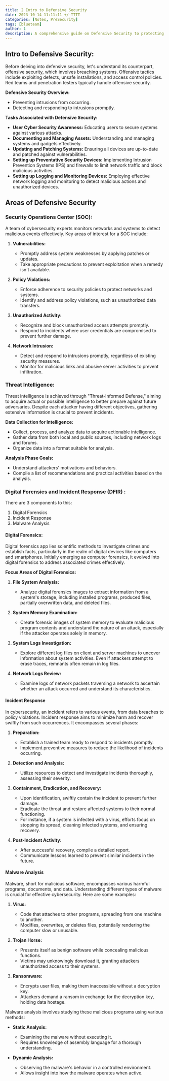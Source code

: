 ```yaml
---
title: 2 Intro to Defensive Security
date: 2023-10-14 11:11:11 +/-TTTT
categories: [Notes, PreSecurity]
tags: [blueteam] 
author: 1  
description: A comprehensive guide on Defensive Security to protecting systems from threats, including prevention, detection, response, and recovery.   
---
```


## Intro to Defensive Security:
Before delving into defensive security, let's understand its counterpart, offensive security, which involves breaching systems. Offensive tactics include exploiting defects, unsafe installations, and access control policies. Red teams and penetration testers typically handle offensive security.

**Defensive Security Overview:**

- Preventing intrusions from occurring.
- Detecting and responding to intrusions promptly.

**Tasks Associated with Defensive Security:**

- **User Cyber Security Awareness:** Educating users to secure systems against various attacks.
- **Documenting and Managing Assets:** Understanding and managing systems and gadgets effectively.
- **Updating and Patching Systems:** Ensuring all devices are up-to-date and patched against vulnerabilities.
- **Setting up Preventative Security Devices:** Implementing Intrusion Prevention Systems (IPS) and firewalls to limit network traffic and block malicious activities.
- **Setting up Logging and Monitoring Devices:** Employing effective network logging and monitoring to detect malicious actions and unauthorized devices.



## Areas of Defensive Security 

### Security Operations Center (SOC):

A team of cybersecurity experts monitors networks and systems to detect malicious events effectively. Key areas of interest for a SOC include:

1. **Vulnerabilities:**
    
    - Promptly address system weaknesses by applying patches or updates.
    - Take appropriate precautions to prevent exploitation when a remedy isn't available.
2. **Policy Violations:**
    
    - Enforce adherence to security policies to protect networks and systems.
    - Identify and address policy violations, such as unauthorized data transfers.
3. **Unauthorized Activity:**
    
    - Recognize and block unauthorized access attempts promptly.
    - Respond to incidents where user credentials are compromised to prevent further damage.
4. **Network Intrusion:**
    
    - Detect and respond to intrusions promptly, regardless of existing security measures.
    - Monitor for malicious links and abusive server activities to prevent infiltration.

### Threat Intelligence:

Threat intelligence is achieved through "Threat-Informed Defense," aiming to acquire actual or possible intelligence to better prepare against future adversaries. Despite each attacker having different objectives, gathering extensive information is crucial to prevent incidents.

**Data Collection for Intelligence:**

- Collect, process, and analyze data to acquire actionable intelligence.
- Gather data from both local and public sources, including network logs and forums.
- Organize data into a format suitable for analysis.

**Analysis Phase Goals:**

- Understand attackers' motivations and behaviors.
- Compile a list of recommendations and practical activities based on the analysis.

### Digital Forensics and Incident Response (DFIR) : 
There are 3 components to this:
1. Digital Forensics
2. Incident Response
3. Malware Analysis
#### Digital Forensics:

Digital forensics app
lies scientific methods to investigate crimes and establish facts, particularly in the realm of digital devices like computers and smartphones. Initially emerging as computer forensics, it evolved into digital forensics to address associated crimes effectively.

**Focus Areas of Digital Forensics:**

1. **File System Analysis:**
    
    - Analyze digital forensics images to extract information from a system's storage, including installed programs, produced files, partially overwritten data, and deleted files.
2. **System Memory Examination:**
    
    - Create forensic images of system memory to evaluate malicious program contents and understand the nature of an attack, especially if the attacker operates solely in memory.
3. **System Logs Investigation:**
    
    - Explore different log files on client and server machines to uncover information about system activities. Even if attackers attempt to erase traces, remnants often remain in log files.
4. **Network Logs Review:**
    
    - Examine logs of network packets traversing a network to ascertain whether an attack occurred and understand its characteristics.

#### Incident Response
In cybersecurity, an incident refers to various events, from data breaches to policy violations. Incident response aims to minimize harm and recover swiftly from such occurrences. It encompasses several phases:

1. **Preparation:**
    
    - Establish a trained team ready to respond to incidents promptly.
    - Implement preventive measures to reduce the likelihood of incidents occurring.
2. **Detection and Analysis:**
    
    - Utilize resources to detect and investigate incidents thoroughly, assessing their severity.
3. **Containment, Eradication, and Recovery:**
    
    - Upon identification, swiftly contain the incident to prevent further damage.
    - Eradicate the threat and restore affected systems to their normal functioning.
    - For instance, if a system is infected with a virus, efforts focus on stopping its spread, cleaning infected systems, and ensuring recovery.
4. **Post-Incident Activity:**
    
    - After successful recovery, compile a detailed report.
    - Communicate lessons learned to prevent similar incidents in the future.
#### Malware Analysis

Malware, short for malicious software, encompasses various harmful programs, documents, and data. Understanding different types of malware is crucial for effective cybersecurity. Here are some examples:

1. **Virus:**
    
    - Code that attaches to other programs, spreading from one machine to another.
    - Modifies, overwrites, or deletes files, potentially rendering the computer slow or unusable.
2. **Trojan Horse:**
    
    - Presents itself as benign software while concealing malicious functions.
    - Victims may unknowingly download it, granting attackers unauthorized access to their systems.
3. **Ransomware:**
    
    - Encrypts user files, making them inaccessible without a decryption key.
    - Attackers demand a ransom in exchange for the decryption key, holding data hostage.

Malware analysis involves studying these malicious programs using various methods:

- **Static Analysis:**
    
    - Examining the malware without executing it.
    - Requires knowledge of assembly language for a thorough understanding.
- **Dynamic Analysis:**
    
    - Observing the malware's behavior in a controlled environment.
    - Allows insight into how the malware operates when active.






